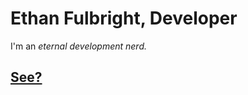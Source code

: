 # Ethan Fulbright, Developer
I'm an _eternal development nerd._

## [See?](https://ethanfulbright.com)

